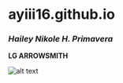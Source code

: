 # ayiii16.github.io
### *Hailey Nikole H. Primavera*

**LG ARROWSMITH**

![alt text](https://i.pinimg.com/564x/be/86/f4/be86f48b738032ef4a116e665a994bc3.jpg)

